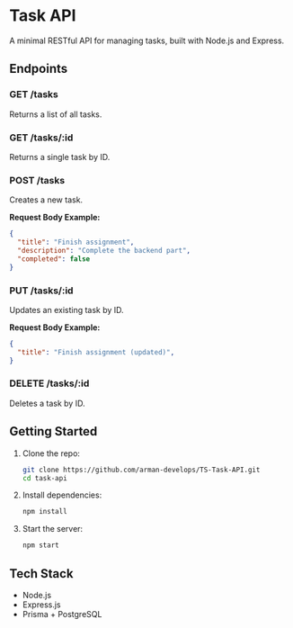 # Task API

A minimal RESTful API for managing tasks, built with Node.js and Express.

## Endpoints

### GET /tasks
Returns a list of all tasks.

### GET /tasks/:id
Returns a single task by ID.

### POST /tasks
Creates a new task.

**Request Body Example:**
```json
{
  "title": "Finish assignment",
  "description": "Complete the backend part",
  "completed": false
}
````

### PUT /tasks/:id

Updates an existing task by ID.

**Request Body Example:**

```json
{
  "title": "Finish assignment (updated)",
}
```

### DELETE /tasks/\:id

Deletes a task by ID.

## Getting Started

1. Clone the repo:

   ```bash
   git clone https://github.com/arman-develops/TS-Task-API.git
   cd task-api
   ```

2. Install dependencies:

   ```bash
   npm install
   ```

3. Start the server:

   ```bash
   npm start
   ```

## Tech Stack

* Node.js
* Express.js
* Prisma + PostgreSQL